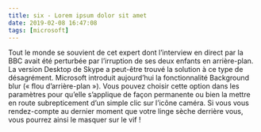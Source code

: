 ```yaml
---
title: six - Lorem ipsum dolor sit amet
date: 2019-02-08 16:47:08
tags: [microsoft]
---
```

Tout le monde se souvient de cet expert dont l’interview en direct par la BBC avait été perturbée par l’irruption de ses deux enfants en arrière-plan. La version Desktop de Skype a peut-être trouvé la solution à ce type de désagrément.
Microsoft introduit aujourd’hui la fonctionnalité Background blur (« flou d’arrière-plan »). Vous pouvez choisir cette option dans les paramètres pour qu’elle s’applique de façon permanente ou bien la mettre en route subrepticement d’un simple clic sur l’icône caméra. Si vous vous rendez-compte au dernier moment que votre linge sèche derrière vous, vous pourrez ainsi le masquer sur le vif !